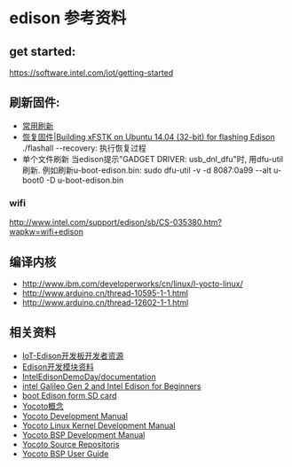 # edison 参考资料

## get started:
  
https://software.intel.com/iot/getting-started

## 刷新固件:

* [常用刷新](https://communities.intel.com/docs/DOC-23200)
* [恢复固件|Building xFSTK on Ubuntu 14.04 (32-bit) for flashing Edison](https://communities.intel.com/message/257193#257193)
		./flashall --recovery: 执行恢复过程
* 单个文件刷新
	当edison提示"GADGET DRIVER: usb_dnl_dfu"时, 用dfu-util刷新. 例如刷新u-boot-edison.bin:
		sudo dfu-util -v -d 8087:0a99 --alt u-boot0 -D u-boot-edison.bin

### wifi

http://www.intel.com/support/edison/sb/CS-035380.htm?wapkw=wifi+edison

## 编译内核

* http://www.ibm.com/developerworks/cn/linux/l-yocto-linux/
* http://www.arduino.cn/thread-10595-1-1.html
* http://www.arduino.cn/thread-12602-1-1.html

## 相关资料

* [IoT-Edison开发板开发者资源](https://software.intel.com/zh-cn/articles/intel-edison-developer-resources/?utm_campaign=CSDN&utm_source=intel.csdn.net&utm_medium=Link&utm_content=others-edison)
* [Edison开发模块资料](http://bbs.ickey.cn/group-topic-id-45783.html)
* [IntelEdisonDemoDay/documentation](https://github.com/IntelEdisonDemoDay/documentation)
* [intel Galileo Gen 2 and Intel Edison for Beginners](http://www.apress.com/apressopen/linux/9781484206904?gtmf=c)
* [boot Edison form SD card](https://communities.intel.com/message/282853)
* [Yocoto概念](http://guqian110.github.io/pages/2014/05/12/learning_yocto_from_zero_1_getting_started.html)
* [Yocoto Development Manual](http://www.yoctoproject.org/docs/1.8/dev-manual/dev-manual.html#dev-modifying-source-code)
* [Yocoto Linux Kernel Development Manual](http://www.yoctoproject.org/docs/latest/kernel-dev/kernel-dev.html)
* [Yocoto BSP Development Manual](http://www.yoctoproject.org/docs/1.8/bsp-guide/bsp-guide.html#using-the-yocto-projects-bsp-tools)
* [Yocoto Source Repositoris](http://git.yoctoproject.org/cgit.cgi)
* [Yocoto BSP User Guide](http://www.intel.com/support/edison/sb/CS-035278.htm)
